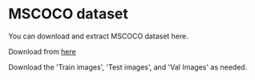 # MSCOCO dataset

You can download and extract MSCOCO dataset here.

Download from [here](http://cocodataset.org/#download)

Download the 'Train images', 'Test images', and 'Val Images' as needed. 
